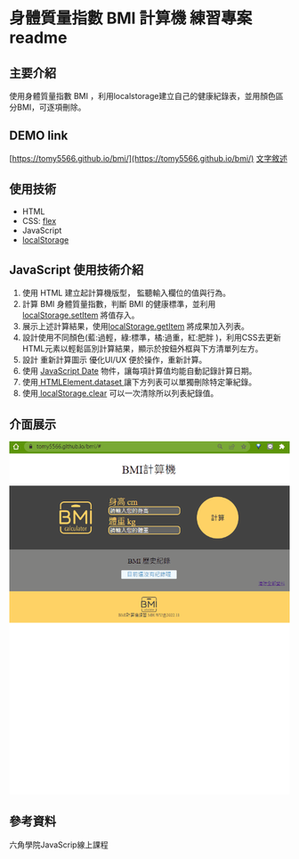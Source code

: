# 身體質量指數 BMI 計算機 練習專案 readme

## 主要介紹
使用身體質量指數 BMI ，利用localstorage建立自己的健康紀錄表，並用顏色區分BMI，可逐項刪除。

## DEMO link
[https://tomy5566.github.io/bmi/](https://tomy5566.github.io/bmi/)
<a href="[要連結的網址](https://tomy5566.github.io/bmi/)" target=_blank>[文字敘述](https://tomy5566.github.io/bmi/)</a>

## 使用技術
- HTML
- CSS: [flex](https://developer.mozilla.org/zh-CN/docs/Web/CSS/flex)
- JavaScript 
- [localStorage](https://developer.mozilla.org/zh-TW/docs/Web/API/Window/localStorage)

## JavaScript 使用技術介紹

1. 使用 HTML 建立起計算機版型， 監聽輸入欄位的值與行為。
2. 計算 BMI 身體質量指數，判斷 BMI 的健康標準，並利用 [localStorage.setItem](https://developer.mozilla.org/en-US/docs/Web/API/Storage/setItem) 將值存入。
3. 展示上述計算結果，使用[localStorage.getItem](https://developer.mozilla.org/en-US/docs/Web/API/Storage/getItem) 將成果加入列表。
4. 設計使用不同顏色(藍:過輕，綠:標準，橘:過重，紅:肥胖 )，利用CSS去更新HTML元素以輕鬆區別計算結果，顯示於按鈕外框與下方清單列左方。
5. 設計 重新計算圖示 優化UI/UX 便於操作，重新計算。
6. 使用 [JavaScript Date](https://developer.mozilla.org/zh-TW/docs/Web/JavaScript/Reference/Global_Objects/Date) 物件，讓每項計算值均能自動記錄計算日期。
7. 使用[ HTMLElement.dataset ](https://developer.mozilla.org/en-US/docs/Web/API/HTMLElement/dataset)讓下方列表可以單獨刪除特定筆紀錄。
8. 使用[ localStorage.clear](https://developer.mozilla.org/en-US/docs/Web/API/Storage/clear) 可以一次清除所以列表紀錄值。


## 介面展示
![image](https://github.com/tomy5566/bmi/blob/main/BMIDEMO.gif)


## 參考資料
六角學院JavaScrip線上課程
